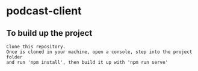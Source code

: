 # podcast-client

## To build up the project
```
Clone this repository.
Once is cloned in your machine, open a console, step into the project folder
and run 'npm install', then build it up with 'npm run serve'
```
